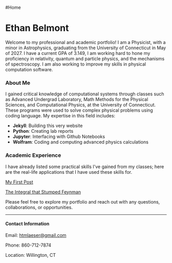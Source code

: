 #Home
# Ethan Belmont
Welcome to my professional and academic portfolio! I am a Physicist, with a minor in Astrophysics, graduating from the University of Connecticut in May of 2027. I have a current GPA of 3.149, I am working hard to hone my proficiency in relativity, quantum and particle physics, and the mechanisms of spectroscopy. I am also working to improve my skills in physical computation software.

### About Me
I gained critical knowledge of computational systems through classes such as Advanced Undergrad Laboratory, Math Methods for the Physical Sciences, and Computational Physics, at the University of Connecticut. These programs were used to solve complex physical problems using coding language. My expertise in this field includes:
- __Jekyll__: Building this very website
- __Python__: Creating lab reports
- __Jupyter__: Interfacing with Github Notebooks
- __Wolfram__: Coding and computing advanced physics calculations

### Academic Experience
I have already listed some practical skills I've gained from my classes; here are the real-life applications that I have used these skills for.

<a href="{{ site.baseurl }}{% post_url 2025-10-01-my-first-post %}">My First Post</a>

<a href="{{ site.baseurl }}{% post_url 2025-10-01-the-integral-that-stumped-feynman %}">The Integral that Stumped Feynman</a>

Please feel free to explore my portfolio and reach out with any questions, collaborations, or opportunities.

---
#### Contact Information

Email: htmlaeser@gmail.com

Phone: 860-712-7874

Location: Willington, CT

